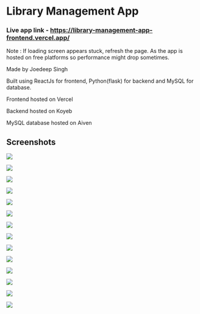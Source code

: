 # Library Management App

### Live app link - https://library-management-app-frontend.vercel.app/

Note : If loading screen appears stuck, refresh the page. As the app is hosted on free platforms so performance might drop sometimes.

Made by Joedeep Singh

Built using ReactJs for frontend, Python(flask) for backend and MySQL for database.

Frontend hosted on Vercel

Backend hosted on Koyeb

MySQL database hosted on Aiven

## Screenshots

![](screenshots/Screenshot%20(755).png)

![](screenshots/Screenshot%20(756).png)

![](screenshots/Screenshot%20(757).png)

![](screenshots/Screenshot%20(758).png)

![](screenshots/Screenshot%20(759).png)

![](screenshots/Screenshot%20(760).png)

![](screenshots/Screenshot%20(761).png)

![](screenshots/Screenshot%20(762).png)

![](screenshots/Screenshot%20(763).png)

![](screenshots/Screenshot%20(764).png)

![](screenshots/Screenshot%20(765).png)

![](screenshots/Screenshot%20(766).png)

![](screenshots/Screenshot%20(767).png)

![](screenshots/Screenshot%20(768).png)
